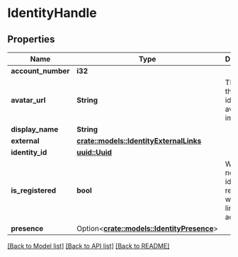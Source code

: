 # IdentityHandle

## Properties

Name | Type | Description | Notes
------------ | ------------- | ------------- | -------------
**account_number** | **i32** |  | 
**avatar_url** | **String** | The URL of this identity's avatar image. | 
**display_name** | **String** |  | 
**external** | [**crate::models::IdentityExternalLinks**](IdentityExternalLinks.md) |  | 
**identity_id** | [**uuid::Uuid**](uuid::Uuid.md) |  | 
**is_registered** | **bool** | Whether or not this identity is registered with a linked account. | 
**presence** | Option<[**crate::models::IdentityPresence**](IdentityPresence.md)> |  | [optional]

[[Back to Model list]](../README.md#documentation-for-models) [[Back to API list]](../README.md#documentation-for-api-endpoints) [[Back to README]](../README.md)


